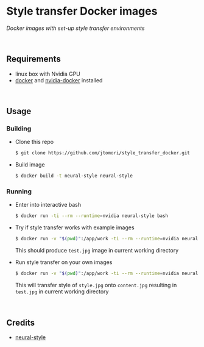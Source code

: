 # Style transfer Docker images
*Docker images with set-up style transfer environments*

<br>

## Requirements
* linux box with Nvidia GPU
* [docker](https://docs.docker.com/install/linux/docker-ce/ubuntu/) and [nvidia-docker](https://github.com/nvidia/nvidia-docker/wiki/Installation-(version-2.0)) installed

<br>

## Usage

### Building
* Clone this repo
    ```bash
    $ git clone https://github.com/jtomori/style_transfer_docker.git
    ```
* Build image
    ```bash
    $ docker build -t neural-style neural-style
    ```

### Running
* Enter into interactive bash
    ```bash
    $ docker run -ti --rm --runtime=nvidia neural-style bash
    ```
* Try if style transfer works with example images
    ```bash
    $ docker run -v "$(pwd)":/app/work -ti --rm --runtime=nvidia neural-style python ../neural-style/neural_style.py --network ../imagenet-vgg-verydeep-19.mat --content ../neural-style/examples/1-content.jpg --styles ../neural-style/examples/1-style.jpg --output test.jpg --iterations 10
    ```
    This should produce `test.jpg` image in current working directory

* Run style transfer on your own images
    ```bash
    $ docker run -v "$(pwd)":/app/work -ti --rm --runtime=nvidia neural-style python ../neural-style/neural_style.py --network ../imagenet-vgg-verydeep-19.mat --content content.jpg --styles style.jpg --output test.jpg --iterations 10
    ```
    This will transfer style of `style.jpg` onto `content.jpg` resulting in `test.jpg` in current working directory

<br>

## Credits
* [neural-style](https://github.com/anishathalye/neural-style)